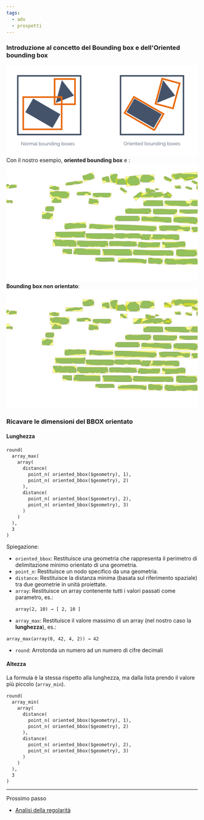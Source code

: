 ```yaml
---
tags:
  - adv
  - prospetti
---
```

### Introduzione al concetto del **Bounding box** e dell'**Oriented bounding box**

![](img/normal-oriented-bbox.png)
Con il nostro esempio, **oriented bounding box** e :
![](img/oriented-bounding-box.png)
**Bounding box non orientato**:
![](img/bounding-box.png)
### Ricavare le dimensioni del BBOX orientato

#### Lunghezza

```
round(
  array_max(
    array(  
      distance(
        point_n( oriented_bbox($geometry), 1),
        point_n( oriented_bbox($geometry), 2)
      ),
      distance(  
        point_n( oriented_bbox($geometry), 2),
        point_n( oriented_bbox($geometry), 3)
      )
    )
  ),
  3
)
```

Spiegazione:
- `oriented_bbox`: Restituisce una geometria che rappresenta il perimetro di delimitazione minimo orientato di una geometria.
- `point_n`: Restituisce un nodo specifico da una geometria.
- `distance`: Restituisce la distanza minima (basata sul riferimento spaziale) tra due geometrie in unità proiettate.
- `array`: Restituisce un array contenente tutti i valori passati come parametro, es.:  
  ```
  array(2, 10) → [ 2, 10 ]
  ```
- `array_max`: Restituisce il valore massimo di un array (nel nostro caso la **lunghezza**), es.:
```
array_max(array(0, 42, 4, 2)) → 42
```
- `round`: Arrotonda un numero ad un numero di cifre decimali

#### Altezza
La formula è la stessa rispetto alla lunghezza, ma dalla lista prendo il valore più piccolo (`array_min`).

```
round(
  array_min(
    array(  
      distance(
        point_n( oriented_bbox($geometry), 1),
        point_n( oriented_bbox($geometry), 2)
      ),
      distance(  
        point_n( oriented_bbox($geometry), 2),
        point_n( oriented_bbox($geometry), 3)
      )
    )
  ),
  3
)
```
---
Prossimo passo
- [Analisi della regolarità](Analisi%20della%20regolarità.md)